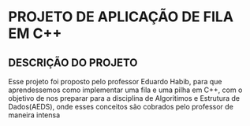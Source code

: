 # PROJETO DE APLICAÇÃO DE FILA EM C++

## DESCRIÇÃO DO PROJETO
Esse projeto foi proposto pelo professor Eduardo Habib, para que aprendessemos
como implementar uma fila e uma pilha em C++, com o objetivo de nos preparar para a disciplina
de Algoritimos e Estrutura de Dados(AEDS), onde esses conceitos são cobrados pelo 
professor de maneira intensa
